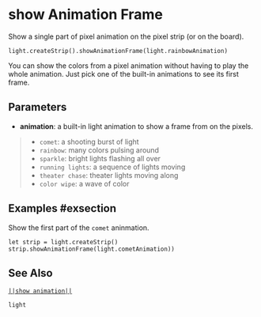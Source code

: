 # show Animation Frame

Show a single part of pixel animation on the pixel strip (or on the board).

```sig
light.createStrip().showAnimationFrame(light.rainbowAnimation)
```
You can show the colors from a pixel animation without having to play the whole animation. Just pick
one of the built-in animations to see its first frame.

## Parameters

* **animation**: a built-in light animation to show a frame from on the pixels.
> * ``comet``: a shooting burst of light
> * ``rainbow``: many colors pulsing around
> * ``sparkle``: bright lights flashing all over
> * ``running lights``: a sequence of lights moving
> * ``theater chase``: theater lights moving along
> * ``color wipe``: a wave of color

## Examples #exsection

Show the first part of the ``comet`` aninmation.

```blocks
let strip = light.createStrip()
strip.showAnimationFrame(light.cometAnimation))
```
## See Also

[``||show animation||``](/reference/light/neopixelstrip/show-animation)

```package
light
```
